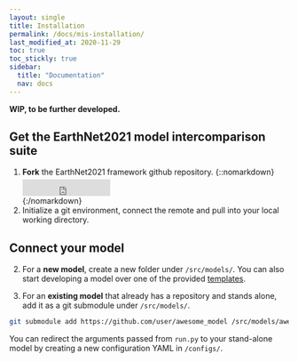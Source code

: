 ```yaml
---
layout: single
title: Installation
permalink: /docs/mis-installation/
last_modified_at: 2020-11-29
toc: true
toc_stickly: true
sidebar:
  title: "Documentation"
  nav: docs
---
```

**WIP, to be further developed.**

## Get the EarthNet2021 model intercomparison suite
1. **Fork** the EarthNet2021 framework github repository.
{::nomarkdown}<p style="margin-top: 5px;margin-bottom: 0px"></iframe><iframe style="display: inline-block;" src="https://ghbtns.com/github-btn.html?user=earthnet2021&repo=earthnet&type=fork&count=true&size=large" frameborder="0" scrolling="0" width="158px" height="30px"></iframe></p>{:/nomarkdown}
2. Initialize a git environment, connect the remote and pull into your local working directory.

## Connect your model

2. For a **new model**, create a new folder under `/src/models/`. You can also start developing a model over one of the provided [templates](/docs/templates/).

1. For an **existing model** that already has a repository and stands alone, add it as a git submodule under `/src/models/`. 
```bash
git submodule add https://github.com/user/awesome_model /src/models/awesome_model
```
You can redirect the arguments passed from `run.py` to your stand-alone model by creating a new configuration YAML in `/configs/`.